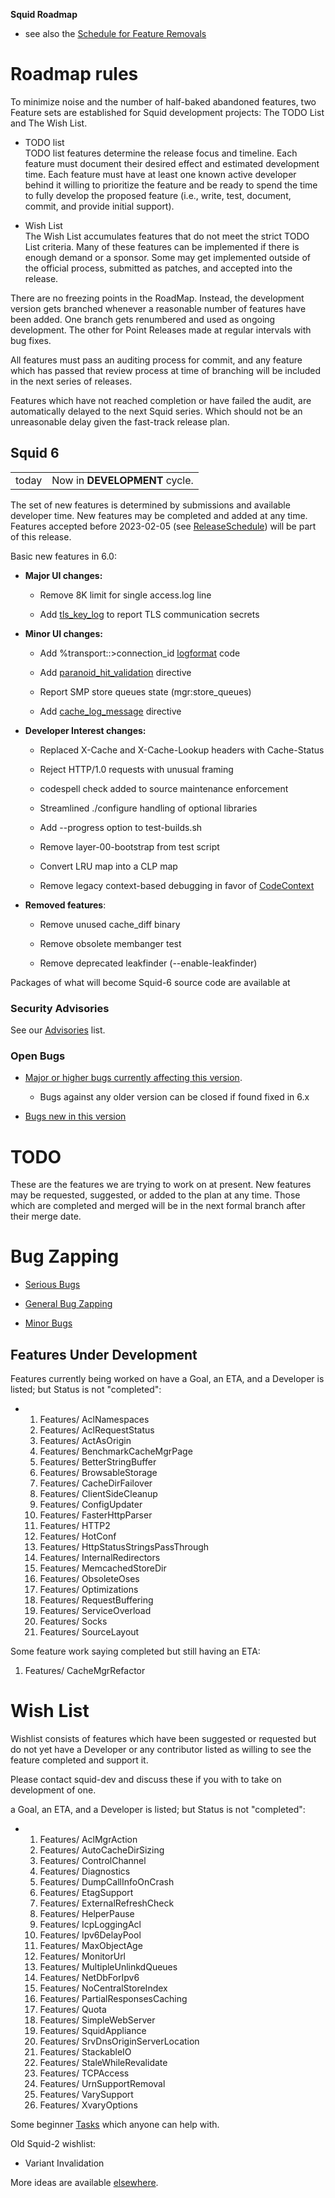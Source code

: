 **Squid Roadmap**

  - see also the [Schedule for Feature
    Removals](https://wiki.squid-cache.org/action/show/RoadMap/RoadMap/Removal#)

# Roadmap rules

To minimize noise and the number of half-baked abandoned features, two
Feature sets are established for Squid development projects: The TODO
List and The Wish List.

  - TODO list  
    TODO list features determine the release focus and timeline. Each
    feature must document their desired effect and estimated development
    time. Each feature must have at least one known active developer
    behind it willing to prioritize the feature and be ready to spend
    the time to fully develop the proposed feature (i.e., write, test,
    document, commit, and provide initial support).

<!-- end list -->

  - Wish List  
    The Wish List accumulates features that do not meet the strict TODO
    List criteria. Many of these features can be implemented if there is
    enough demand or a sponsor. Some may get implemented outside of the
    official process, submitted as patches, and accepted into the
    release.

There are no freezing points in the RoadMap. Instead, the development
version gets branched whenever a reasonable number of features have been
added. One branch gets renumbered and used as ongoing development. The
other for Point Releases made at regular intervals with bug fixes.

All features must pass an auditing process for commit, and any feature
which has passed that review process at time of branching will be
included in the next series of releases.

Features which have not reached completion or have failed the audit, are
automatically delayed to the next Squid series. Which should not be an
unreasonable delay given the fast-track release plan.

## Squid 6

|       |                               |
| ----- | ----------------------------- |
| today | Now in **DEVELOPMENT** cycle. |

The set of new features is determined by submissions and available
developer time. New features may be completed and added at any time.
Features accepted before 2023-02-05 (see
[ReleaseSchedule](https://wiki.squid-cache.org/action/show/RoadMap/ReleaseSchedule#))
will be part of this release.

Basic new features in 6.0:

  - **Major UI changes:**
    
      - Remove 8K limit for single access.log line
    
      - Add
        [tls\_key\_log](http://www.squid-cache.org/Doc/config/tls_key_log#)
        to report TLS communication secrets

  - **Minor UI changes:**
    
      - Add %transport::\>connection\_id
        [logformat](http://www.squid-cache.org/Doc/config/logformat#)
        code
    
      - Add
        [paranoid\_hit\_validation](http://www.squid-cache.org/Doc/config/paranoid_hit_validation#)
        directive
    
      - Report SMP store queues state (mgr:store\_queues)
    
      - Add
        [cache\_log\_message](http://www.squid-cache.org/Doc/config/cache_log_message#)
        directive

  - **Developer Interest changes:**
    
      - Replaced X-Cache and X-Cache-Lookup headers with Cache-Status
    
      - Reject HTTP/1.0 requests with unusual framing
    
      - codespell check added to source maintenance enforcement
    
      - Streamlined ./configure handling of optional libraries
    
      - Add --progress option to test-builds.sh
    
      - Remove layer-00-bootstrap from test script
    
      - Convert LRU map into a CLP map
    
      - Remove legacy context-based debugging in favor of
        [CodeContext](https://wiki.squid-cache.org/action/show/RoadMap/CodeContext#)

  - **Removed features**:
    
      - Remove unused cache\_diff binary
    
      - Remove obsolete membanger test
    
      - Remove deprecated leakfinder (--enable-leakfinder)

Packages of what will become Squid-6 source code are available at
[](http://www.squid-cache.org/Versions/v6/)

### Security Advisories

See our [Advisories](http://www.squid-cache.org/Advisories/) list.

### Open Bugs

  - [Major or higher bugs currently affecting this
    version](http://bugs.squid-cache.org/buglist.cgi?bug_id_type=anyexact&bug_severity=blocker&bug_severity=critical&bug_severity=major&bug_status=UNCONFIRMED&bug_status=NEW&bug_status=ASSIGNED&bug_status=REOPENED&chfieldto=Now&product=Squid&query_format=advanced&columnlist=bug_severity%2Cversion%2Cop_sys%2Cshort_desc&order=version%20DESC%2Cbug_severity%2Cbug_id&o2=equals&v2=unspecified&f1=version&o1=lessthaneq&v1=6).
    
      - Bugs against any older version can be closed if found fixed in
        6.x

<!-- end list -->

  - [Bugs new in this
    version](http://bugs.squid-cache.org/buglist.cgi?query_format=advanced&product=Squid&version=6&bug_status=UNCONFIRMED&bug_status=NEW&bug_status=ASSIGNED&bug_status=REOPENED&bug_severity=blocker&bug_severity=critical&bug_severity=major&bug_severity=normal&bug_severity=minor&emailtype1=substring&email1=&emailtype2=substring&email2=&bugidtype=include&columnlist=bug_severity%2Cversion%2Cop_sys%2Cshort_desc&list_id=917&order=version%20DESC%2Cbug_severity%2Cbug_id)

# TODO

These are the features we are trying to work on at present. New features
may be requested, suggested, or added to the plan at any time. Those
which are completed and merged will be in the next formal branch after
their merge date.

# Bug Zapping

  - [Serious
    Bugs](http://bugs.squid-cache.org/buglist.cgi?query_format=advanced&product=Squid&bug_status=UNCONFIRMED&bug_status=NEW&bug_status=ASSIGNED&bug_status=REOPENED&bug_severity=blocker&bug_severity=critical&bug_severity=major&bugidtype=include&columnlist=bug_severity%2Cversion%2Cop_sys%2Cshort_desc&list_id=917&order=version%20DESC%2Cbug_severity%2Cbug_id)

<!-- end list -->

  - [General Bug
    Zapping](http://bugs.squid-cache.org/buglist.cgi?query_format=advanced&product=Squid&bug_status=UNCONFIRMED&bug_status=NEW&bug_status=ASSIGNED&bug_status=REOPENED&bug_severity=major&bug_severity=normal&bugidtype=include&columnlist=bug_severity%2Cversion%2Cop_sys%2Cshort_desc&list_id=917&order=version%20DESC%2Cbug_severity%2Cbug_id)

<!-- end list -->

  - [Minor
    Bugs](http://bugs.squid-cache.org/buglist.cgi?query_format=advanced&product=Squid&bug_status=UNCONFIRMED&bug_status=NEW&bug_status=ASSIGNED&bug_status=REOPENED&bug_severity=minor&bug_severity=trivial&bugidtype=include&columnlist=bug_severity%2Cversion%2Cop_sys%2Cshort_desc&list_id=917&order=version%20DESC%2Cbug_severity%2Cbug_id)

## Features Under Development

Features currently being worked on have a Goal, an ETA, and a Developer
is listed; but Status is not "completed":

  - 1.  Features/
        AclNamespaces
    2.  Features/
        AclRequestStatus
    3.  Features/
        ActAsOrigin
    4.  Features/
        BenchmarkCacheMgrPage
    5.  Features/
        BetterStringBuffer
    6.  Features/
        BrowsableStorage
    7.  Features/
        CacheDirFailover
    8.  Features/
        ClientSideCleanup
    9.  Features/
        ConfigUpdater
    10. Features/
        FasterHttpParser
    11. Features/
        HTTP2
    12. Features/
        HotConf
    13. Features/
        HttpStatusStringsPassThrough
    14. Features/
        InternalRedirectors
    15. Features/
        MemcachedStoreDir
    16. Features/
        ObsoleteOses
    17. Features/
        Optimizations
    18. Features/
        RequestBuffering
    19. Features/
        ServiceOverload
    20. Features/
        Socks
    21. Features/
        SourceLayout

Some feature work saying completed but still having an ETA:

1.  Features/
    CacheMgrRefactor

# Wish List

Wishlist consists of features which have been suggested or requested but
do not yet have a Developer or any contributor listed as willing to see
the feature completed and support it.

Please contact squid-dev and discuss these if you with to take on
development of one.

a Goal, an ETA, and a Developer is listed; but Status is not
"completed":

  - 1.  Features/
        AclMgrAction
    2.  Features/
        AutoCacheDirSizing
    3.  Features/
        ControlChannel
    4.  Features/
        Diagnostics
    5.  Features/
        DumpCallInfoOnCrash
    6.  Features/
        EtagSupport
    7.  Features/
        ExternalRefreshCheck
    8.  Features/
        HelperPause
    9.  Features/
        IcpLoggingAcl
    10. Features/
        Ipv6DelayPool
    11. Features/
        MaxObjectAge
    12. Features/
        MonitorUrl
    13. Features/
        MultipleUnlinkdQueues
    14. Features/
        NetDbForIpv6
    15. Features/
        NoCentralStoreIndex
    16. Features/
        PartialResponsesCaching
    17. Features/
        Quota
    18. Features/
        SimpleWebServer
    19. Features/
        SquidAppliance
    20. Features/
        SrvDnsOriginServerLocation
    21. Features/
        StackableIO
    22. Features/
        StaleWhileRevalidate
    23. Features/
        TCPAccess
    24. Features/
        UrnSupportRemoval
    25. Features/
        VarySupport
    26. Features/
        XvaryOptions

Some beginner
[Tasks](https://wiki.squid-cache.org/action/show/RoadMap/RoadMap/Tasks#)
which anyone can help with.

Old Squid-2 wishlist:

  - Variant Invalidation

More ideas are available
[elsewhere](https://wiki.squid-cache.org/action/show/RoadMap/WishList#).
